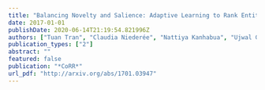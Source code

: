 ```yaml
---
title: "Balancing Novelty and Salience: Adaptive Learning to Rank Entities for Timeline Summarization of High-impact Events"
date: 2017-01-01
publishDate: 2020-06-14T21:19:54.821996Z
authors: ["Tuan Tran", "Claudia Niederée", "Nattiya Kanhabua", "Ujwal Gadiraju", "Avishek Anand"]
publication_types: ["2"]
abstract: ""
featured: false
publication: "*CoRR*"
url_pdf: "http://arxiv.org/abs/1701.03947"
---
```


